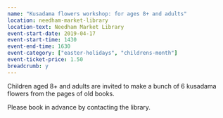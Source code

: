 ```yaml
---
name: "Kusadama flowers workshop: for ages 8+ and adults"
location: needham-market-library
location-text: Needham Market Library
event-start-date: 2019-04-17
event-start-time: 1430
event-end-time: 1630
event-category: ["easter-holidays", "childrens-month"]
event-ticket-price: 1.50
breadcrumb: y
---
```


Children aged 8+ and adults are invited to make a bunch of 6 kusadama flowers from the pages of old books.

Please book in advance by contacting the library.
